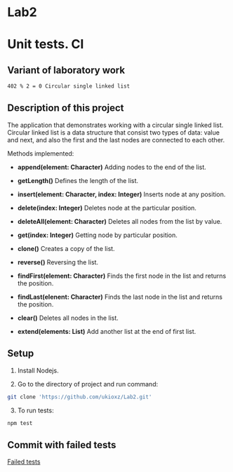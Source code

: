 # Lab2
# Unit tests. CI

## Variant of laboratory work

```bash
402 % 2 = 0 Circular single linked list
```

## Description of this project
The application that demonstrates working with a circular single linked list.
Circular linked list is a data structure that consist two types of data: value and next, and also the first and the last nodes are connected to each other.

Methods implemented:

- **append(element: Character)**
Adding nodes to the end of the list.

- **getLength()**
Defines the length of the list.

- **insert(element: Character, index: Integer)**
Inserts node at any position.

- **delete(index: Integer)**
Deletes node at the particular position.

- **deleteAll(element: Character)**
Deletes all nodes from the list by value.

- **get(index: Integer)**
Getting node by particular position.

- **clone()**
Creates a copy of the list.

- **reverse()**
Reversing the list.

- **findFirst(element: Character)**
Finds the first node in the list and returns the position.

- **findLast(elenent: Character)**
Finds the last node in the list and returns the position.

- **clear()**
Deletes all nodes in the list.

- **extend(elements: List)**
Add another list at the end of first list.

## Setup

1. Install Nodejs.

2. Go to the directory of project and run command:

```bash
git clone 'https://github.com/ukioxz/Lab2.git'
```
3. To run tests:

```bash
npm test
```

## Commit with failed tests
[Failed tests](https://github.com/ukioxz/Lab2/commit/d5d9bc24709064ef3ad8a2758094dd80a5c61ae7)
